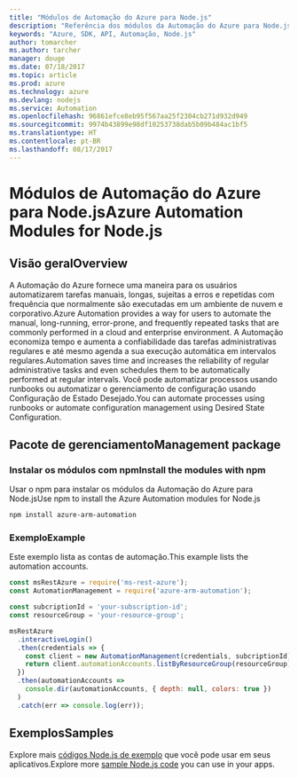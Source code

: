 ```yaml
---
title: "Módulos de Automação do Azure para Node.js"
description: "Referência dos módulos da Automação do Azure para Node.js"
keywords: "Azure, SDK, API, Automação, Node.js"
author: tomarcher
ms.author: tarcher
manager: douge
ms.date: 07/18/2017
ms.topic: article
ms.prod: azure
ms.technology: azure
ms.devlang: nodejs
ms.service: Automation
ms.openlocfilehash: 96861efce8eb95f567aa25f2304cb271d932d949
ms.sourcegitcommit: 9974b43899e98df10253738dab5b09b484ac1bf5
ms.translationtype: HT
ms.contentlocale: pt-BR
ms.lasthandoff: 08/17/2017
---
```

# <a name="azure-automation-modules-for-nodejs"></a><span data-ttu-id="bd745-104">Módulos de Automação do Azure para Node.js</span><span class="sxs-lookup"><span data-stu-id="bd745-104">Azure Automation Modules for Node.js</span></span>

## <a name="overview"></a><span data-ttu-id="bd745-105">Visão geral</span><span class="sxs-lookup"><span data-stu-id="bd745-105">Overview</span></span>

<span data-ttu-id="bd745-106">A Automação do Azure fornece uma maneira para os usuários automatizarem tarefas manuais, longas, sujeitas a erros e repetidas com frequência que normalmente são executadas em um ambiente de nuvem e corporativo.</span><span class="sxs-lookup"><span data-stu-id="bd745-106">Azure Automation provides a way for users to automate the manual, long-running, error-prone, and frequently repeated tasks that are commonly performed in a cloud and enterprise environment.</span></span> <span data-ttu-id="bd745-107">A Automação economiza tempo e aumenta a confiabilidade das tarefas administrativas regulares e até mesmo agenda a sua execução automática em intervalos regulares.</span><span class="sxs-lookup"><span data-stu-id="bd745-107">Automation saves time and increases the reliability of regular administrative tasks and even schedules them to be automatically performed at regular intervals.</span></span> <span data-ttu-id="bd745-108">Você pode automatizar processos usando runbooks ou automatizar o gerenciamento de configuração usando Configuração de Estado Desejado.</span><span class="sxs-lookup"><span data-stu-id="bd745-108">You can automate processes using runbooks or automate configuration management using Desired State Configuration.</span></span>

## <a name="management-package"></a><span data-ttu-id="bd745-109">Pacote de gerenciamento</span><span class="sxs-lookup"><span data-stu-id="bd745-109">Management package</span></span>

### <a name="install-the-modules-with-npm"></a><span data-ttu-id="bd745-110">Instalar os módulos com npm</span><span class="sxs-lookup"><span data-stu-id="bd745-110">Install the modules with npm</span></span>

<span data-ttu-id="bd745-111">Usar o npm para instalar os módulos da Automação do Azure para Node.js</span><span class="sxs-lookup"><span data-stu-id="bd745-111">Use npm to install the Azure Automation modules for Node.js</span></span>

```bash
npm install azure-arm-automation
```

### <a name="example"></a><span data-ttu-id="bd745-112">Exemplo</span><span class="sxs-lookup"><span data-stu-id="bd745-112">Example</span></span>

<span data-ttu-id="bd745-113">Este exemplo lista as contas de automação.</span><span class="sxs-lookup"><span data-stu-id="bd745-113">This example lists the automation accounts.</span></span>

```javascript
const msRestAzure = require('ms-rest-azure');
const AutomationManagement = require('azure-arm-automation');

const subcriptionId = 'your-subscription-id';
const resourceGroup = 'your-resource-group';

msRestAzure
  .interactiveLogin()
  .then(credentials => {
    const client = new AutomationManagement(credentials, subcriptionId);
    return client.automationAccounts.listByResourceGroup(resourceGroup);
  })
  .then(automationAccounts =>
    console.dir(automationAccounts, { depth: null, colors: true })
  )
  .catch(err => console.log(err));

```

## <a name="samples"></a><span data-ttu-id="bd745-114">Exemplos</span><span class="sxs-lookup"><span data-stu-id="bd745-114">Samples</span></span>

<span data-ttu-id="bd745-115">Explore mais [códigos Node.js de exemplo](https://azure.microsoft.com/resources/samples/?platform=nodejs) que você pode usar em seus aplicativos.</span><span class="sxs-lookup"><span data-stu-id="bd745-115">Explore more [sample Node.js code](https://azure.microsoft.com/resources/samples/?platform=nodejs) you can use in your apps.</span></span>
